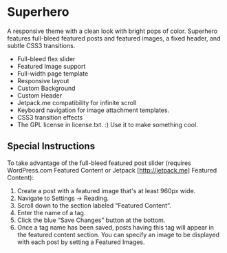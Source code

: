 Superhero
===

A responsive theme with a clean look with bright pops of color. Superhero features full-bleed featured posts and featured images, a fixed header, and subtle CSS3 transitions.

* Full-bleed flex slider
* Featured Image support
* Full-width page template
* Responsive layout
* Custom Background
* Custom Header
* Jetpack.me compatibility for infinite scroll
* Keyboard navigation for image attachment templates.
* CSS3 transition effects
* The GPL license in license.txt. :) Use it to make something cool.

Special Instructions
---------------

To take advantage of the full-bleed featured post slider (requires WordPress.com Featured Content or Jetpack [http://jetpack.me] Featured Content):
1. Create a post with a featured image that's at least 960px wide.
2. Navigate to Settings → Reading.
3. Scroll down to the section labeled “Featured Content”.
4. Enter the name of a tag.
5. Click the blue “Save Changes” button at the bottom.
6. Once a tag name has been saved, posts having this tag will appear in the featured content section. You can specify an image to be displayed with each post by setting a Featured Images.